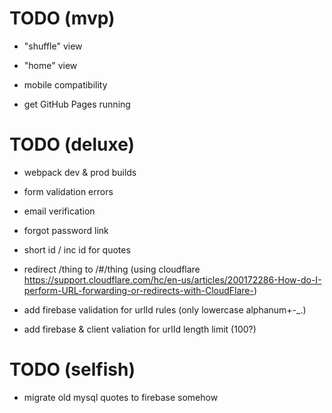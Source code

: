 # TODO (mvp)

- "shuffle" view

- "home" view

- mobile compatibility

- get GitHub Pages running


# TODO (deluxe)

- webpack dev & prod builds

- form validation errors

- email verification

- forgot password link

- short id / inc id for quotes

- redirect /thing to /#/thing (using cloudflare https://support.cloudflare.com/hc/en-us/articles/200172286-How-do-I-perform-URL-forwarding-or-redirects-with-CloudFlare-)

- add firebase validation for urlId rules (only lowercase alphanum+-_.)

- add firebase & client valiation for urlId length limit (100?)


# TODO (selfish)

- migrate old mysql quotes to firebase somehow